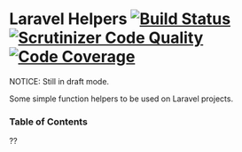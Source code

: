 # Laravel Helpers [![Build Status](https://travis-ci.org/diegocaprioli/laravel-helpers.svg?branch=master)](https://travis-ci.org/diegocaprioli/laravel-helpers) [![Scrutinizer Code Quality](https://scrutinizer-ci.com/g/diegocaprioli/laravel-helpers/badges/quality-score.png?b=master)](https://scrutinizer-ci.com/g/diegocaprioli/laravel-helpers/?branch=master) [![Code Coverage](https://scrutinizer-ci.com/g/diegocaprioli/laravel-helpers/badges/coverage.png?b=master)](https://scrutinizer-ci.com/g/diegocaprioli/laravel-helpers/?branch=master)

NOTICE: Still in draft mode.

Some simple function helpers to be used on Laravel projects.

### Table of Contents

??